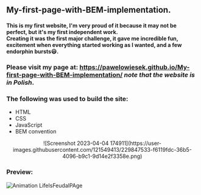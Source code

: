 
## My-first-page-with-BEM-implementation.
#### This is my first website, **I'm very proud of it** because it may not be perfect, but it's my first independent work.<br> Creating it was the first major challenge, it gave me incredible fun, excitement when everything started working as I wanted, and a few endorphin bursts😃.
### Please visit my page at: https://pawelowiesek.github.io/My-first-page-with-BEM-implementation/ *note that the website is in Polish*.

### The following was used to build the site:
- HTML
- CSS
- JavaScript
- BEM convention
<p align="center">
![Screenshot 2023-04-04 174911](https://user-images.githubusercontent.com/121549413/229847533-f6119fdc-36b5-4096-b9c1-9d14e2f3358e.png)

### Preview:

![Animation LifeIsFeudalPAge](https://user-images.githubusercontent.com/121549413/229846927-cc615ff1-39a5-4a30-bf66-5bc540c0cc1d.gif)
</p>

